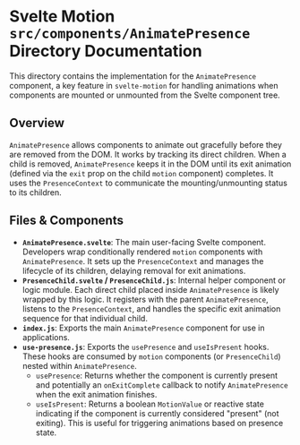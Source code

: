 # Svelte Motion `src/components/AnimatePresence` Directory Documentation

This directory contains the implementation for the `AnimatePresence` component, a key feature in `svelte-motion` for handling animations when components are mounted or unmounted from the Svelte component tree.

## Overview

`AnimatePresence` allows components to animate out gracefully before they are removed from the DOM. It works by tracking its direct children. When a child is removed, `AnimatePresence` keeps it in the DOM until its exit animation (defined via the `exit` prop on the child `motion` component) completes. It uses the `PresenceContext` to communicate the mounting/unmounting status to its children.

## Files & Components

*   **`AnimatePresence.svelte`**: The main user-facing Svelte component. Developers wrap conditionally rendered `motion` components with `AnimatePresence`. It sets up the `PresenceContext` and manages the lifecycle of its children, delaying removal for exit animations.
*   **`PresenceChild.svelte` / `PresenceChild.js`**: Internal helper component or logic module. Each direct child placed inside `AnimatePresence` is likely wrapped by this logic. It registers with the parent `AnimatePresence`, listens to the `PresenceContext`, and handles the specific exit animation sequence for that individual child.
*   **`index.js`**: Exports the main `AnimatePresence` component for use in applications.
*   **`use-presence.js`**: Exports the `usePresence` and `useIsPresent` hooks. These hooks are consumed by `motion` components (or `PresenceChild`) nested within `AnimatePresence`.
    *   `usePresence`: Returns whether the component is currently present and potentially an `onExitComplete` callback to notify `AnimatePresence` when the exit animation finishes.
    *   `useIsPresent`: Returns a boolean `MotionValue` or reactive state indicating if the component is currently considered "present" (not exiting). This is useful for triggering animations based on presence state.